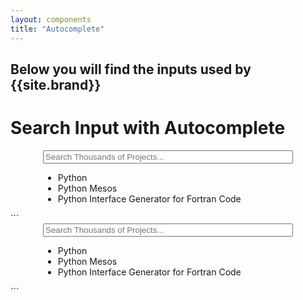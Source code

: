 ```yaml
---
layout: components
title: "Autocomplete"
---
```


## Below you will find the inputs used by {{site.brand}}

# Search Input with Autocomplete
<div class="banner large">
  <div class="banner-content">
    <div style="margin: 0 auto; position: relative; width: 400px;">
      <input placeholder="Search Thousands of Projects..." type="search" style="width: 100%">
      <ul class="autocomplete">
        <li>
          <a>
            <i class="icon icon-search"></i>
            <span>Python</span>
          </a>
        </li>
        <li>
          <a>
            <i class="icon icon-search"></i>
            <span>Python Mesos</span>
          </a>
        </li>
        <li>
          <a>
            <i class="icon icon-search"></i>
            <span>Python Interface Generator for Fortran Code</span>
          </a>
        </li>
      </ul>
    </div>
  </div>
</div>
```
<div class="banner">
  <div class="banner-content">
    <div style="margin: 0 auto; width: 400px;">
      <input placeholder="Search Thousands of Projects..." type="search" style="width: 100%">
      <ul class="autocomplete">
        <li>
          <a>
            <i class="icon icon-search"></i>
            <span>Python</span>
          </a>
        </li>
        <li>
          <a>
            <i class="icon icon-search"></i>
            <span>Python Mesos</span>
          </a>
        </li>
        <li>
          <a>
            <i class="icon icon-search"></i>
            <span>Python Interface Generator for Fortran Code</span>
          </a>
        </li>
      </ul>
    </div>
  </div>
</div>
```
